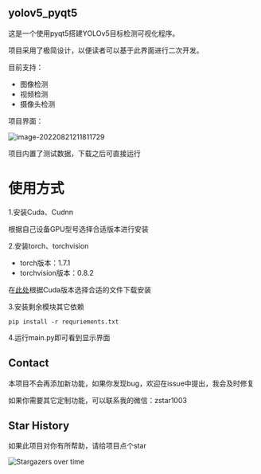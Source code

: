 ## yolov5_pyqt5

这是一个使用pyqt5搭建YOLOv5目标检测可视化程序。

项目采用了极简设计，以便读者可以基于此界面进行二次开发。

目前支持：
- 图像检测
- 视频检测
- 摄像头检测

项目界面：

![image-20220821211811729](Assets/show.png)

项目内置了测试数据，下载之后可直接运行

# 使用方式
1.安装Cuda、Cudnn

根据自己设备GPU型号选择合适版本进行安装

2.安装torch、torchvision

- torch版本：1.7.1
- torchvision版本：0.8.2

在[此处](https://download.pytorch.org/whl/torch_stable.html)根据Cuda版本选择合适的文件下载安装

3.安装剩余模块其它依赖

```
pip install -r requriements.txt
```

4.运行main.py即可看到显示界面



## Contact

本项目不会再添加新功能，如果你发现bug，欢迎在issue中提出，我会及时修复

如果你需要其它定制功能，可以联系我的微信：zstar1003
 
 
## Star History

如果此项目对你有所帮助，请给项目点个star

![Stargazers over time](https://starchart.cc/zstar1003/yolov5_pyqt5.svg)
